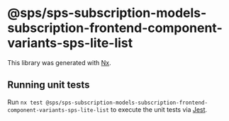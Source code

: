 # @sps/sps-subscription-models-subscription-frontend-component-variants-sps-lite-list

This library was generated with [Nx](https://nx.dev).

## Running unit tests

Run `nx test @sps/sps-subscription-models-subscription-frontend-component-variants-sps-lite-list` to execute the unit tests via [Jest](https://jestjs.io).

